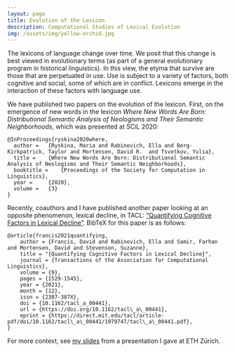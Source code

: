 ```yaml
---
layout: page
title: Evolution of the Lexicon
description: Computational Studies of Lexical Evolution
img: /assets/img/yellow-orchid.jpg
---
```


The lexicons of language change over time. We posit that this change is best viewed in evolutionary terms (as part of a general evolutionary program in historical linguistics). In this view, the etyma that survive are those that are perpetuated in use. Use is subject to a variety of factors, both cognitive and social, some of which are in conflict. Lexicons emerge in the interaction of these factors with language use.

We have published two papers on the evolution of the lexicon. First, on the emergence of new words in the lexicon _Where New Words Are Born: Distributional Semantic Analysis of Neologisms and Their Semantic Neighborhoods_, which was presented at SCiL 2020:

```
@InProceedings{ryskina2020where,
  author = 	 {Ryskina, Maria and Rabinovich, Ella and Berg-Kirkpatrick, Taylor and Mortensen, David R.  and Tsvetkov, Yulia},
  title = 	 {Where New Words Are Born: Distributional Semantic Analysis of Neologisms and Their Semantic Neighborhoods},
  booktitle =	 {Proceedings of the Society for Computation in Linguistics},
  year =	 {2020},
  volume =	 {3}
}
```
Recently, coauthors and I have published another paper looking at an opposite phenomenon, lexical decline, in TACL: [“Quantifying Cognitive Factors in Lexical Decline”](https://direct.mit.edu/tacl/article-pdf/doi/10.1162/tacl_a_00441/1979747/tacl_a_00441.pdf). BibTeX for this paper is as follows:
```
@article{francis2021quantifying,
    author = {Francis, David and Rabinovich, Ella and Samir, Farhan and Mortensen, David and Stevenson, Suzanne},
    title = "{Quantifying Cognitive Factors in Lexical Decline}",
    journal = {Transactions of the Association for Computational Linguistics},
    volume = {9},
    pages = {1529-1545},
    year = {2021},
    month = {12},
    issn = {2307-387X},
    doi = {10.1162/tacl_a_00441},
    url = {https://doi.org/10.1162/tacl\_a\_00441},
    eprint = {https://direct.mit.edu/tacl/article-pdf/doi/10.1162/tacl\_a\_00441/1979747/tacl\_a\_00441.pdf},
}
```

For more context, see <a href="/assets/pdf/mortensen-cognitive-biases-eth-2022-07-19.pdf">my slides</a> from a presentation I gave at ETH Zürich.